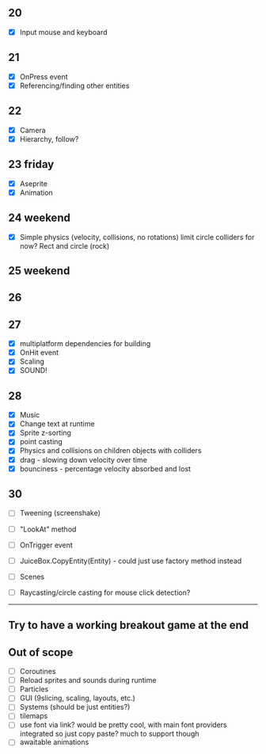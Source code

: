 ## 20
- [x] Input mouse and keyboard
## 21
- [x] OnPress event
- [x] Referencing/finding other entities
## 22
- [x] Camera
- [x] Hierarchy, follow?
## 23 friday
- [x] Aseprite
- [x] Animation
## 24 weekend
- [x] Simple physics (velocity, collisions, no rotations) limit circle colliders for now? Rect and circle (rock)
## 25 weekend
## 26
## 27
- [x] multiplatform dependencies for building
- [x] OnHit event
- [x] Scaling
- [x] SOUND!
## 28
- [x] Music
- [x] Change text at runtime
- [x] Sprite z-sorting
- [x] point casting
- [x] Physics and collisions on children objects with colliders
- [x] drag - slowing down velocity over time
- [x] bounciness - percentage velocity absorbed and lost
## 30


- [ ] Tweening (screenshake)
- [ ] "LookAt" method


- [ ] OnTrigger event
- [ ] JuiceBox.CopyEntity(Entity) - could just use factory method instead
- [ ] Scenes
- [ ] Raycasting/circle casting for mouse click detection? 

---
Try to have a working breakout game at the end
---

## Out of scope
- [ ] Coroutines
- [ ] Reload sprites and sounds during runtime
- [ ] Particles
- [ ] GUI (9slicing, scaling, layouts, etc.)
- [ ] Systems (should be just entities?)
- [ ] tilemaps
- [ ] use font via link? would be pretty cool, with main font providers integrated so just copy paste? much to support though
- [ ] awaitable animations
